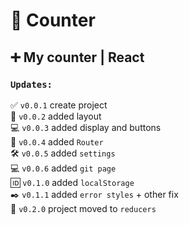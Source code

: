 # 🔢 Counter
## ➕ My counter | React ##   

### `Updates:`
✅ `v0.0.1` create project  
🎨 `v0.0.2` added layout  
💻 `v0.0.3` added display and buttons   
🔗 `v0.0.4` added `Router`  
🛠️ `v0.0.5` added `settings`  
💻 `v0.0.6` added `git page`  
🆔 `v0.1.0` added `localStorage`  
✒️ `v0.1.1` added `error styles` + other fix  
🦾 `v0.2.0` project moved to `reducers`


